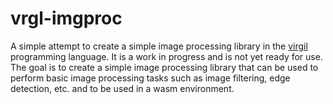 # vrgl-imgproc
A simple attempt to create a simple image processing library in the [virgil](https://github.com/titzer/virgil) programming language.
It is a work in progress and is not yet ready for use. The goal is to create a simple image processing library that can be used to perform basic image processing tasks such as image filtering, edge detection, etc. and to be used in a wasm environment.